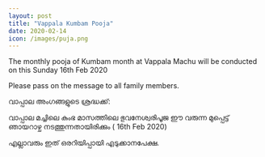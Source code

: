 ```yaml
---
layout: post
title: "Vappala Kumbam Pooja"
date: 2020-02-14
icon: /images/puja.png
---
```



The monthly pooja of Kumbam month at Vappala Machu will be conducted on this Sunday 16th Feb 2020

Please pass on the message to all family members.

വാപ്പാല അംഗങ്ങളുടെ ശ്രദ്ധക്ക്:

വാപ്പാല മച്ചിലെ കുംഭ മാസത്തിലെ ഭുവനേശ്വരിപൂജ ഈ വരുന്ന മുപ്പെട്ട് ഞായറാഴ്ച നടത്തുന്നതായിരിക്കും ( 16th Feb 2020)

എല്ലാവരും ഇത് ഒരറിയിപ്പായി എടുക്കാനപേക്ഷ.
